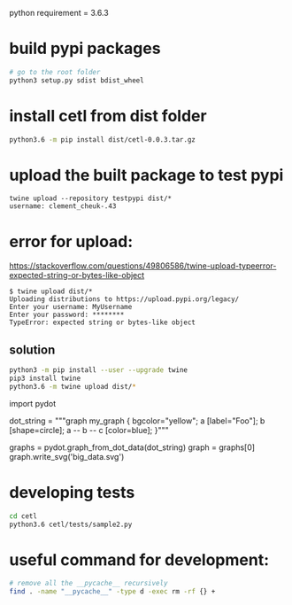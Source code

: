 python requirement = 3.6.3


# build pypi packages
```sh
# go to the root folder
python3 setup.py sdist bdist_wheel
```

# install cetl from dist folder
```sh
python3.6 -m pip install dist/cetl-0.0.3.tar.gz
```

# upload the built package to test pypi
```
twine upload --repository testpypi dist/*
username: clement_cheuk-.43
```

# error for upload:
https://stackoverflow.com/questions/49806586/twine-upload-typeerror-expected-string-or-bytes-like-object
```
$ twine upload dist/*
Uploading distributions to https://upload.pypi.org/legacy/
Enter your username: MyUsername
Enter your password: ********
TypeError: expected string or bytes-like object
```

## solution
```sh
python3 -m pip install --user --upgrade twine
pip3 install twine
python3.6 -m twine upload dist/*
```

import pydot

dot_string = """graph my_graph {
    bgcolor="yellow";
    a [label="Foo"];
    b [shape=circle];
    a -- b -- c [color=blue];
}"""

graphs = pydot.graph_from_dot_data(dot_string)
graph = graphs[0]
graph.write_svg('big_data.svg')


# developing tests
```sh
cd cetl
python3.6 cetl/tests/sample2.py
```

# useful command for development:
```sh
# remove all the __pycache__ recursively
find . -name "__pycache__" -type d -exec rm -rf {} +
```